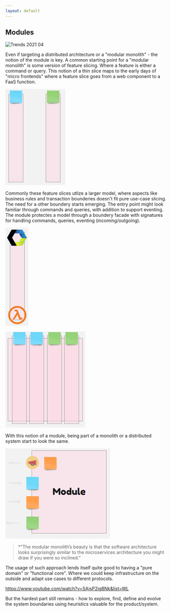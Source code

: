 ```yaml
---
layout: default
---
```


## Modules

![Trends 2021 04](https://imgopt.infoq.com/fit-in/1200x2400/filters:quality(80)/filters:no_upscale()/articles/architecture-trends-2021/en/resources/1Architecture-2021-1618415938711.jpg)

Even if targeting a distributed architecture or a "modular monolith" - the notion of the module is key.
A common starting point for a "modular monolith" is some version of feature slicing. Where a feature is either a command or query. This notion of a thin slice maps to the early days of "micro frontends" where a feature slice goes from a web component to a FaaS function.

![Feature slices](/assets/feature_slices.png)

Commonly these feature slices utlize a larger model, where aspects like business rules and transaction bounderies doesn't fit pure use-case slicing. The need for a other boundery starts emerging. The entry point might look familiar through commands and queries, with addition to support eventing. The module protectes a model through a boundery facade with signatures for handling commands, queries, eventing (incoming/outgoing). 

![Micro frontend slice](/assets/slice_micro_frontend.png)

![Slices module](/assets/feature_slices_module.png)

With this notion of a module, being part of a monolith or a distributed system start to look the same.

![Module facade](/assets/module_facade.png)

>*"The modular monolith’s beauty is that the software architecture looks surprisingly similar to the microservices architecture you might draw if you were so inclined."

The usage of such approach lends itself quite good to having a "pure domain" or "functional core". Where we could keep infrastructure on the outside and adapt use cases to different protocols.

https://www.youtube.com/watch?v=SAjsP2igBNk&list=WL

But the hardest part still remains - how to explore, find, define and evolve the system boundaries using heuristics valuable for the product/system.







